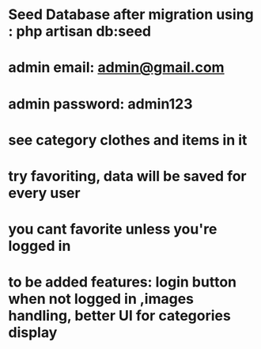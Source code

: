 # Seed Database after migration using : php artisan db:seed
# 
# admin email: admin@gmail.com
# admin password: admin123
# 
# see category clothes and items in it
# try favoriting, data will be saved for every user
# you cant favorite unless you're logged in
#
#
# to be added features: login button when not logged in ,images handling, better UI for categories display
